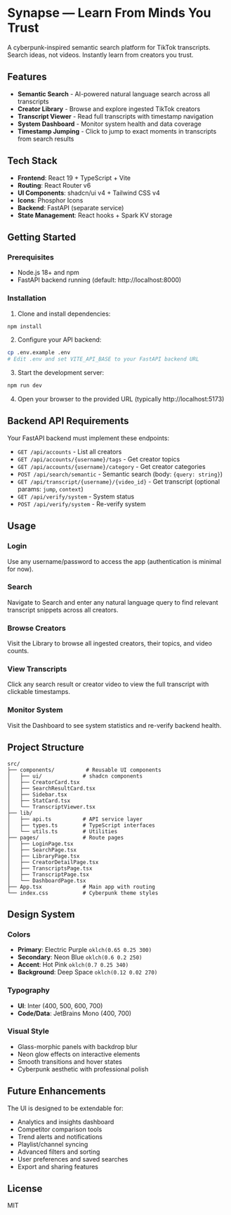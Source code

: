 # Synapse — Learn From Minds You Trust

A cyberpunk-inspired semantic search platform for TikTok transcripts. Search ideas, not videos. Instantly learn from creators you trust.

## Features

- **Semantic Search** - AI-powered natural language search across all transcripts
- **Creator Library** - Browse and explore ingested TikTok creators
- **Transcript Viewer** - Read full transcripts with timestamp navigation
- **System Dashboard** - Monitor system health and data coverage
- **Timestamp Jumping** - Click to jump to exact moments in transcripts from search results

## Tech Stack

- **Frontend**: React 19 + TypeScript + Vite
- **Routing**: React Router v6
- **UI Components**: shadcn/ui v4 + Tailwind CSS v4
- **Icons**: Phosphor Icons
- **Backend**: FastAPI (separate service)
- **State Management**: React hooks + Spark KV storage

## Getting Started

### Prerequisites

- Node.js 18+ and npm
- FastAPI backend running (default: http://localhost:8000)

### Installation

1. Clone and install dependencies:
```bash
npm install
```

2. Configure your API backend:
```bash
cp .env.example .env
# Edit .env and set VITE_API_BASE to your FastAPI backend URL
```

3. Start the development server:
```bash
npm run dev
```

4. Open your browser to the provided URL (typically http://localhost:5173)

## Backend API Requirements

Your FastAPI backend must implement these endpoints:

- `GET /api/accounts` - List all creators
- `GET /api/accounts/{username}/tags` - Get creator topics
- `GET /api/accounts/{username}/category` - Get creator categories
- `POST /api/search/semantic` - Semantic search (body: `{query: string}`)
- `GET /api/transcript/{username}/{video_id}` - Get transcript (optional params: `jump`, `context`)
- `GET /api/verify/system` - System status
- `POST /api/verify/system` - Re-verify system

## Usage

### Login
Use any username/password to access the app (authentication is minimal for now).

### Search
Navigate to Search and enter any natural language query to find relevant transcript snippets across all creators.

### Browse Creators
Visit the Library to browse all ingested creators, their topics, and video counts.

### View Transcripts
Click any search result or creator video to view the full transcript with clickable timestamps.

### Monitor System
Visit the Dashboard to see system statistics and re-verify backend health.

## Project Structure

```
src/
├── components/          # Reusable UI components
│   ├── ui/             # shadcn components
│   ├── CreatorCard.tsx
│   ├── SearchResultCard.tsx
│   ├── Sidebar.tsx
│   ├── StatCard.tsx
│   └── TranscriptViewer.tsx
├── lib/
│   ├── api.ts          # API service layer
│   ├── types.ts        # TypeScript interfaces
│   └── utils.ts        # Utilities
├── pages/              # Route pages
│   ├── LoginPage.tsx
│   ├── SearchPage.tsx
│   ├── LibraryPage.tsx
│   ├── CreatorDetailPage.tsx
│   ├── TranscriptsPage.tsx
│   ├── TranscriptPage.tsx
│   └── DashboardPage.tsx
├── App.tsx             # Main app with routing
└── index.css           # Cyberpunk theme styles
```

## Design System

### Colors
- **Primary**: Electric Purple `oklch(0.65 0.25 300)`
- **Secondary**: Neon Blue `oklch(0.6 0.2 250)`
- **Accent**: Hot Pink `oklch(0.7 0.25 340)`
- **Background**: Deep Space `oklch(0.12 0.02 270)`

### Typography
- **UI**: Inter (400, 500, 600, 700)
- **Code/Data**: JetBrains Mono (400, 700)

### Visual Style
- Glass-morphic panels with backdrop blur
- Neon glow effects on interactive elements
- Smooth transitions and hover states
- Cyberpunk aesthetic with professional polish

## Future Enhancements

The UI is designed to be extendable for:
- Analytics and insights dashboard
- Competitor comparison tools
- Trend alerts and notifications
- Playlist/channel syncing
- Advanced filters and sorting
- User preferences and saved searches
- Export and sharing features

## License

MIT
